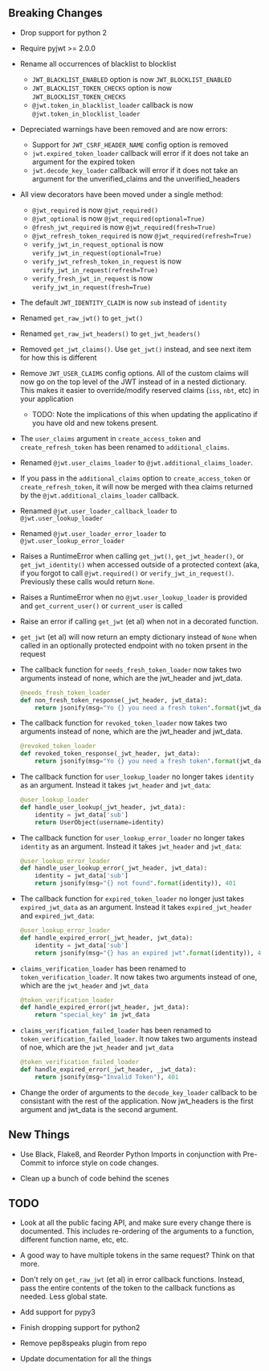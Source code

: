 Breaking Changes
----------------
* Drop support for python 2

* Require pyjwt >= 2.0.0

* Rename all occurrences of blacklist to blocklist
  - `JWT_BLACKLIST_ENABLED` option is now `JWT_BLOCKLIST_ENABLED`
  - `JWT_BLACKLIST_TOKEN_CHECKS` option is now `JWT_BLOCKLIST_TOKEN_CHECKS`
  - `@jwt.token_in_blacklist_loader` callback is now `@jwt.token_in_blocklist_loader`

* Depreciated warnings have been removed and are now errors:
    - Support for `JWT_CSRF_HEADER_NAME` config option is removed
    - `jwt.expired_token_loader` callback will error if it does not take an argument
      for the expired token
    - `jwt.decode_key_loader` callback will error if it does not take an argument
      for the unverified_claims and the unverified_headers

* All view decorators have been moved under a single method:
    - `@jwt_required` is now `@jwt_required()`
    - `@jwt_optional` is now `@jwt_required(optional=True)`
    - `@fresh_jwt_required` is now `@jwt_required(fresh=True)`
    - `@jwt_refresh_token_required` is now `@jwt_required(refresh=True)`
    - `verify_jwt_in_request_optional` is now `verify_jwt_in_request(optional=True)`
    - `verify_jwt_refresh_token_in_request` is now `verify_jwt_in_request(refresh=True)`
    - `verify_fresh_jwt_in_request` is now `verify_jwt_in_request(fresh=True)`

* The default `JWT_IDENTITY_CLAIM` is now `sub` instead of `identity`

* Renamed `get_raw_jwt()` to `get_jwt()`

* Renamed `get_raw_jwt_headers()` to `get_jwt_headers()`

* Removed `get_jwt_claims()`. Use `get_jwt()` instead, and see next item for
  how this is different

* Remove `JWT_USER_CLAIMS` config options. All of the custom claims will now go
  on the top level of the JWT instead of in a nested dictionary. This makes it
  easier to override/modify reserved claims (`iss`, `nbt`, etc) in your application
    - TODO: Note the implications of this when updating the applicatino if you
      have old and new tokens present.

* The `user_claims` argument in `create_access_token` and `create_refresh_token`
  has been renamed to `additional_claims`.

* Renamed `@jwt.user_claims_loader` to `@jwt.additional_claims_loader`.

* If you pass in the `additional_claims` option to `create_access_token` or
  `create_refresh_token`, it will now be merged with thea claims returned by
  the `@jwt.additional_claims_loader` callback.

* Renamed `@jwt.user_loader_callback_loader` to `@jwt.user_lookup_loader`

* Renamed `@jwt.user_loader_error_loader` to `@jwt.user_lookup_error_loader`

* Raises a RuntimeError when calling `get_jwt()`, `get_jwt_header()`, or
  `get_jwt_identity()` when accessed outside of a protected context (aka,
  if you forgot to call `@jwt.required()` or `verify_jwt_in_request()`.
  Previously these calls would return `None`.

* Raises a RuntimeError when no `@jwt.user_lookup_loader` is provided and
  `get_current_user()` or `current_user` is called

* Raise an error if calling `get_jwt` (et al) when not in a decorated function.

* `get_jwt` (et al) will now return an empty dictionary instead of `None` when
  called in an optionally protected endpoint with no token prsent in the request

* The callback function for `needs_fresh_token_loader` now takes two arguments
 instead of none, which are the jwt_header and jwt_data.

  ```python
  @needs_fresh_token_loader
  def non_fresh_token_response(_jwt_header, jwt_data):
      return jsonify(msg="Yo {} you need a fresh token".format(jwt_data['sub']), 401)
  ```

* The callback function for `revoked_token_loader` now takes two arguments
 instead of none, which are the jwt_header and jwt_data.

  ```python
  @revoked_token_loader
  def revoked_token_response(_jwt_header, jwt_data):
      return jsonify(msg="Yo {} you need a fresh token".format(jwt_data['sub']), 401)
  ```

* The callback function for `user_lookup_loader` no longer takes `identity`
  as an argument. Instead it takes `jwt_header` and `jwt_data`:

  ```python
  @user_lookup_loader
  def handle_user_lookup(_jwt_header, jwt_data):
      identity = jwt_data['sub']
      return UserObject(username=identity)
  ```

* The callback function for `user_lookup_error_loader` no longer takes `identity`
  as an argument. Instead it takes `jwt_header` and `jwt_data`:

  ```python
  @user_lookup_error_loader
  def handle_user_lookup_error(_jwt_header, jwt_data):
      identity = jwt_data['sub']
      return jsonify(msg="{} not found".format(identity)), 401
  ```

* The callback function for `expired_token_loader` no longer just takes `expired_jwt_data`
  as an argument. Instead it takes `expired_jwt_header` and `expired_jwt_data`:

  ```python
  @user_lookup_error_loader
  def handle_expired_error(_jwt_header, jwt_data):
      identity = jwt_data['sub']
      return jsonify(msg="{} has an expired jwt".format(identity)), 401
  ```

* `claims_verification_loader` has been renamed to `token_verification_loader`.
  It now takes two arguments instead of one, which are the `jwt_header` and
  `jwt_data`

  ```python
  @token_verification_loader
  def handle_expired_error(jwt_header, jwt_data):
      return "special_key" in jwt_data
  ```

* `claims_verification_failed_loader` has been renamed to
  `token_verification_failed_loader`. It now takes two arguments instead of noe,
  which are the `jwt_header` and `jwt_data`

  ```python
  @token_verification_failed_loader
  def handle_expired_error(_jwt_header, _jwt_data):
      return jsonify(msg="Invalid Token"), 401
  ```

* Change the order of arguments to the `decode_key_loader` callback to be
  consistant with the rest of the application. Now jwt_headers is the first
  argument and jwt_data is the second argument.

New Things
----------
* Use Black, Flake8, and Reorder Python Imports in conjunction with Pre-Commit
  to inforce style on code changes.

* Clean up a bunch of code behind the scenes

TODO
----
* Look at all the public facing API, and make sure every change there is documented.
  This includes re-ordering of the arguments to a function, different function
  name, etc, etc.

* A good way to have multiple tokens in the same request? Think on that more.

* Don't rely on `get_raw_jwt` (et al) in error callback functions. Instead, pass
  the entire contents of the token to the callback functions as needed. Less global
  state.

* Add support for pypy3

* Finish dropping support for python2

* Remove pep8speaks plugin from repo

* Update documentation for all the things
